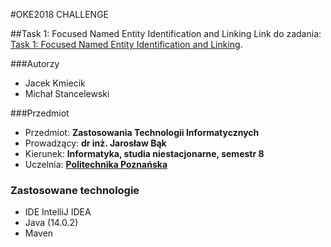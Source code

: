 #OKE2018 CHALLENGE 

##Task 1: Focused Named Entity Identification and Linking
Link do zadania: [Task 1: Focused Named Entity Identification and Linking](https://project-hobbit.eu/challenges/oke2018-challenge-eswc-2018/tasks/#task1).

###Autorzy
- Jacek Kmiecik
- Michał Stancelewski
 
###Przedmiot
- Przedmiot: **Zastosowania Technologii Informatycznych** 
- Prowadzący: **dr inż. Jarosław Bąk** 
- Kierunek: **Informatyka, studia niestacjonarne, semestr 8** 
- Uczelnia: **[Politechnika Poznańska](https://put.poznan.pl/)** 

### Zastosowane technologie
- IDE IntelliJ IDEA
- Java (14.0.2)
- Maven
